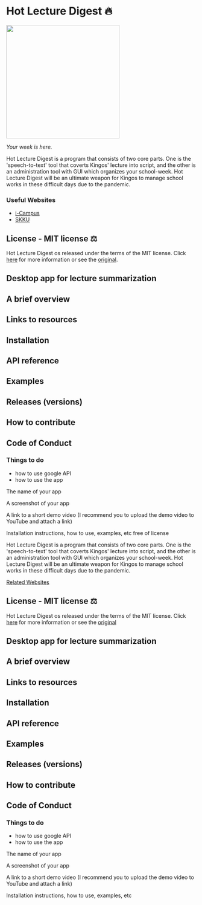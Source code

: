 # Hot Lecture Digest 🔥

<img src="https://user-images.githubusercontent.com/54666446/119255797-8609ba00-bbf8-11eb-89dd-aa43c1c476f5.png" width="300" height="300">

*Your week is here.*

Hot Lecture Digest is a program that consists of two core parts. One is the 'speech-to-text' tool that coverts Kingos' lecture into script, and the other is an administration tool with GUI which organizes your school-week. Hot Lecture Digest will be an ultimate weapon for Kingos to manage school works in these difficult days due to the pandemic.

### Useful Websites

- [i-Campus](http://canvas.skku.edu)
- [SKKU](http://skku.edu)

## **License - MIT license** ⚖️

Hot Lecture Digest os released under the terms of the MIT license. Click [here](https://github.com/OSSP-group-5/hot-lecture-digest/blob/main/LICENSE) for more information or see the [original](https://opensource.org/licenses/MIT).

## **Desktop app for lecture summarization**

## **A brief overview**

## **Links to resources**

## **Installation**

## **API reference**

## **Examples**

## **Releases (versions)**

## **How to contribute**

## **Code of Conduct**

### **Things to do**

- how to use google API
- how to use the app

The name of your app

A screenshot of your app

A link to a short demo video (I recommend you to upload the demo video to YouTube and attach a link)

Installation instructions, how to use, examples, etc
free of license

Hot Lecture Digest is a program that consists of two core parts. One is the 'speech-to-text' tool that coverts Kingos' lecture into script, and the other is an administration tool with GUI which organizes your school-week. Hot Lecture Digest will be an ultimate weapon for Kingos to manage school works in these difficult days due to the pandemic.

[Related Websites](https://www.notion.so/6717f4e4f9d74285aa68464d955576cd)

## **License - MIT license** ⚖️

Hot Lecture Digest os released under the terms of the MIT license. Click [here](https://github.com/OSSP-group-5/hot-lecture-digest/blob/main/LICENSE) for more information or see the [original](https://opensource.org/licenses/MIT)

## **Desktop app for lecture summarization**

## **A brief overview**

## **Links to resources**

## **Installation**

## **API reference**

## **Examples**

## **Releases (versions)**

## **How to contribute**

## **Code of Conduct**

### **Things to do**

- how to use google API
- how to use the app

The name of your app

A screenshot of your app

A link to a short demo video (I recommend you to upload the demo video to YouTube and attach a link)

Installation instructions, how to use, examples, etc
